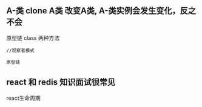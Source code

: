## A-类 clone A类  改变A类, A-类实例会发生变化，反之不会
原型链
class
两种方法
```
//观察者模式

```
```
原型链
```

## react 和 redis 知识面试很常见
react生命周期 
